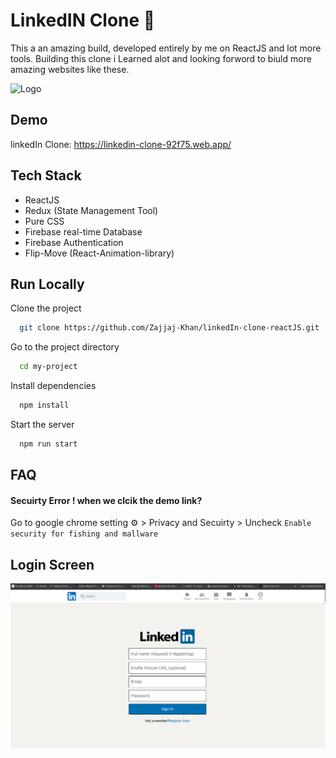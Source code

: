 
# LinkedIN Clone 🤡 
This a an amazing build, developed entirely by me on ReactJS and lot more tools. Building this clone i Learned alot and looking forword to biuld more amazing websites like these. 




![Logo](https://upload.wikimedia.org/wikipedia/commons/thumb/0/01/LinkedIn_Logo.svg/2560px-LinkedIn_Logo.svg.png)


## Demo
linkedIn Clone: https://linkedin-clone-92f75.web.app/


## Tech Stack
- ReactJS 
- Redux (State Management Tool)
- Pure CSS
- Firebase real-time Database
- Firebase Authentication
- Flip-Move (React-Animation-library)



## Run Locally

Clone the project

```bash
  git clone https://github.com/Zajjaj-Khan/linkedIn-clone-reactJS.git
```

Go to the project directory

```bash
  cd my-project
```

Install dependencies

```bash
  npm install
```

Start the server

```bash
  npm run start
```


## FAQ

#### Secuirty Error ! when we clcik the demo link?

 Go to google chrome setting ⚙️ > Privacy and Secuirty > Uncheck `Enable security for fishing and mallware`




## Login Screen
![Login](https://github.com/Zajjaj-Khan/linkedIn-clone-reactJS/blob/master/linkedIn.png?raw=true)

